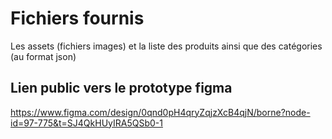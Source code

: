# Fichiers fournis
Les assets (fichiers images) et la liste des produits ainsi que des catégories (au format json)

## Lien public vers le prototype figma
https://www.figma.com/design/0qnd0pH4qryZqjzXcB4qjN/borne?node-id=97-775&t=SJ4QkHUyIRA5QSb0-1
